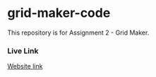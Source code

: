 # grid-maker-code
This repository is for Assignment 2 - Grid Maker.

### Live Link
[Website link](https://sh4dowcruz.github.io/assignment-2/)
